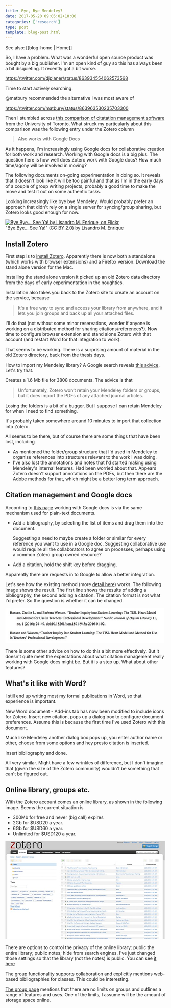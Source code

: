 ```yaml
---
title: Bye, Bye Mendeley?
date: 2017-05-20 09:05:02+10:00
categories: ['research']
type: post
template: blog-post.html
---
```


See also: [[blog-home | Home]]

So, I have a problem. What was a wonderful open source product was bought by a big publisher. I'm an open kind of guy so this has always been a bit disquieting. It recently got a bit worse.

https://twitter.com/djplaner/status/863934554062573568

Time to start actively searching.

@matbury recommended the alternative I was most aware of

https://twitter.com/matbury/status/863963530235703300

Then I stumbled across [this comparison of citatation management software](http://guides.library.utoronto.ca/c.php?g=250610&p=1671260) from the University of Toronto. What struck my particularly about this comparison was the following entry under the Zotero column

> Also works with Google Docs

As it happens, I'm increasingly using Google docs for collaborative creation for both work and research. Working with Google docs is a big plus. The question here is how well does Zotero work with Google docs? How much time/agony will be involved in moving?

The following documents on-going experimentation in doing so. It reveals that it doesn't look like it will be too painful and that as I'm in the early days of a couple of group writing projects, probably a good time to make the move and test it out on some authentic tasks.

Looking increasingly like bye bye Mendeley. Would probably prefer an approach that didn't rely on a single server for syncing/group sharing, but Zotero looks good enough for now.

[![Bye Bye... See Ya! by Lisandro M. Enrique, on Flickr](https://farm1.static.flickr.com/108/274852368_3bd1afcde7.jpg "Bye Bye... See Ya! by Lisandro M. Enrique, on Flickr")](https://www.flickr.com/photos/latente/274852368/)  
"[Bye Bye... See Ya!](https://www.flickr.com/photos/latente/274852368/)" ([CC BY 2.0](https://creativecommons.org/licenses/by/2.0/)) by [Lisandro M. Enrique](https://www.flickr.com/people/latente/)

## Install Zotero

First step is to [install Zotero](https://www.zotero.org/download/). Apparently there is now both a standalone (which works with browser extensions) and a Firefox version. Download the stand alone version for the Mac.

Installing the stand alone version it picked up an old Zotero data directory from the days of early experimentation in the noughties.

Installation also takes you back to the Zotero site to create an account on the service, because

> It's a free way to sync and access your library from anywhere, and it lets you join groups and back up all your attached files.

I'll do that (not without some minor reservations, wonder if anyone is working on a distributed method for sharing citations/references?). Now time to configure browser extension and stand alone Zotero with that account (and restart Word for that integration to work).

That seems to be working. There is a surprising amount of material in the old Zotero directory, back from the thesis days.

How to import my Mendeley library? A Google search reveals [this advice](http://thedigitalresearcher.com/how-to-import-your-mendeley-library-into-zotero/). Let's try that.

Creates a 1.6 Mb file for 3808 documents. The advice is that

> Unfortunately, Zotero won’t retain your Mendeley folders or groups, but it does import the PDFs of any attached journal articles.

Losing the folders is a bit of a bugger. But I suppose I can retain Mendeley for when I need to find something.

It's probably taken somewhere around 10 minutes to import that collection into Zotero.

All seems to be there, but of course there are some things that have been lost, including

- As mentioned the folder/group structure that I'd used in Mendeley to organise references into structures relevant to the work I was doing.
- I've also lost the annotations and notes that I'd started making using Mendeley's internal features. Had been worried about that. Appears Zotero doesn't support annotations on the PDFs, but then there are the Adobe methods for that, which might be a better long term approach.

## Citation management and Google docs

According to [this page](https://www.zotero.org/support/google_docs) working with Google docs is via the same mechanism used for plain-text documents.

- Add a bibliography, by selecting the list of items and drag them into the document.
    
    Suggesting a need to maybe create a folder or similar for every reference you want to use in a Google doc. Suggesting collaborative use would require all the collaborators to agree on processes, perhaps using a common Zotero group owned resource?
    
- Add a citation, hold the shift key before dragging.

Apparently there are requests in to Google to allow a better integration.

Let's see how the existing method (more [detail here](http://libguides.princeton.edu/c.php?g=84519&p=541292)) works. The following image shows the result. The first line shows the results of adding a bibliography, the second adding a citation. The citation format is not what I'd prefer. So the question is whether it can be changed.

[![Google docs / Zotero usage](images/33953714643_66d3f4e932.jpg)](https://www.flickr.com/photos/david_jones/33953714643/in/dateposted-public/ "Google docs / Zotero usage")
<script async src="//embedr.flickr.com/assets/client-code.js" charset="utf-8"></script>

There is some other advice on how to do this a bit more effectively. But it doesn't quite meet the expectations about what citation management really working with Google docs might be. But it is a step up. What about other features?

## What's it like with Word?

I still end up writing most my formal publications in Word, so that experience is important.

New Word document - Add-ins tab has now been modified to include icons for Zotero. Insert new citation, pops up a dialog box to configure document preferences. Assume this is because the first time I've used Zotero with this document.

Much like Mendeley another dialog box pops up, you enter author name or other, choose from some options and hey presto citation is inserted.

Insert bibliography and done.

All very similar. Might have a few wrinkles of difference, but I don't imagine that (given the size of the Zotero community) wouldn't be something that can't be figured out.

## Online library, groups etc.

With the Zotero account comes an online library, as shown in the following image. Seems the current situation is

- 300Mb for free and never (big call) expires
- 2Gb for $USD20 a year.
- 6Gb for $USD60 a year.
- Unlimited for $USD120 a year.

[![Zotero library online](images/34630618481_d995e1e94d.jpg)](https://www.flickr.com/photos/david_jones/34630618481/in/dateposted-public/ "Zotero library online")
<script async src="//embedr.flickr.com/assets/client-code.js" charset="utf-8"></script>

There are options to control the privacy of the online library: public the entire library; public notes; hide from search engines. I've just changed those settings so that the library (not the notes) is public. You can see [it here](https://www.zotero.org/djplanner/items)

The group functionality supports collaboration and explicitly mentions web-based bibliographies for classes. This could be interesting.

[The group page](https://www.zotero.org/support/groups) mentions that there are no limits on groups and outlines a range of features and uses. One of the limits, I assume will be the amount of storage space online.